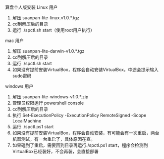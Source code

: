 算盘个人版安装
Linux 用户
1. 解压 suanpan-lite-linux.v1.0.*.tgz
2. cd到解压后的目录
3. 运行 ./spctl.sh start（使用root用户执行）

mac 用户
1. 解压 suanpan-lite-darwin-v1.0.*.tgz
2. cd到解压后的目录
3. 运行 ./spctl.sh start
3. 如果没有提前安装VirtualBox，程序会自动安装VirtualBox，中途会提示输入sudo密码

windows 用户
1. 解压 suanpan-lite-windows-v1.0.*.zip
2. 管理员权限运行 powershell console
3. cd到解压后的目录
4. 执行 Set-ExecutionPolicy -ExecutionPolicy RemoteSigned -Scope LocalMachine
5. 运行 ./spctl.ps1 start
6. 如果没有提前安装VirtualBox，程序会自动安装，有可能会有一次重启，两台机器测试，有一台重启了，具体原因在查。
7. 如果碰到了重启，需要回到目录再运行./spctl.ps1 start，程序会检测到VirtualBox已经装好，不会再装，会直接部署
